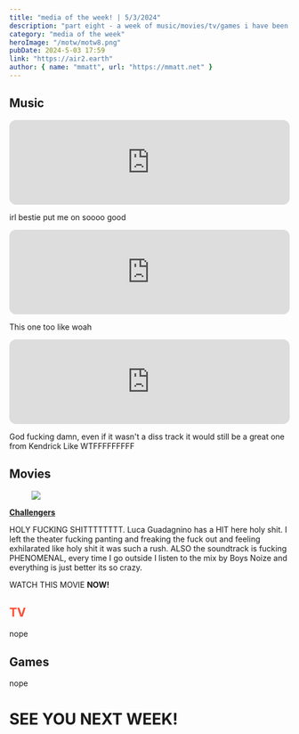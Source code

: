 ```yaml
---
title: "media of the week! | 5/3/2024"
description: "part eight - a week of music/movies/tv/games i have been enjoying throughout the past week!"
category: "media of the week"
heroImage: "/motw/motw8.png"
pubDate: 2024-5-03 17:59
link: "https://air2.earth"
author: { name: "mmatt", url: "https://mmatt.net" }
---
```


## <span class="npf_color_ross">Music</span>

<iframe style="border-radius:12px" src="https://open.spotify.com/embed/track/6ZfbRzC0HfmjDnpXQPXY6T?utm_source=generator" width="100%" height="152" frameBorder="0" allowfullscreen="" allow="autoplay; clipboard-write; encrypted-media; fullscreen; picture-in-picture" loading="lazy"></iframe>

irl bestie put me on soooo good

<iframe style="border-radius:12px" src="https://open.spotify.com/embed/track/15X2S6zycG5gc9ja86361z?utm_source=generator" width="100%" height="152" frameBorder="0" allowfullscreen="" allow="autoplay; clipboard-write; encrypted-media; fullscreen; picture-in-picture" loading="lazy"></iframe>

This one too like woah

<iframe style="border-radius:12px" src="https://open.spotify.com/embed/track/77DRzu7ERs0TX3roZcre7Q?utm_source=generator" width="100%" height="152" frameBorder="0" allowfullscreen="" allow="autoplay; clipboard-write; encrypted-media; fullscreen; picture-in-picture" loading="lazy"></iframe>

God fucking damn, even if it wasn't a diss track it would still be a great one from Kendrick Like WTFFFFFFFFF

## <span class="npf_color_chandler">Movies</span>

<div class="npf_row"><figure class="tmblr-full" data-orig-height="1152" data-orig-width="2048"><img src="https://64.media.tumblr.com/6645a3bdd804007a362ad35562f4972a/9cf82a16863d8a63-22/s2048x3072/97657bf5ef62940a2fb2c01fd5adaa47f05dfe18.pnj" data-orig-height="1152" data-orig-width="2048" srcset="https://64.media.tumblr.com/6645a3bdd804007a362ad35562f4972a/9cf82a16863d8a63-22/s2048x3072/97657bf5ef62940a2fb2c01fd5adaa47f05dfe18.pnj 2048w" sizes="(max-width: 1280px) 100vw, 1280px"></figure></div>

[**Challengers**](https://letterboxd.com/air2earth/film/challengers/)

HOLY FUCKING SHITTTTTTTT. Luca Guadagnino has a HIT here holy shit. I left the theater fucking panting and freaking the fuck out and feeling exhilarated like holy shit it was such a rush. ALSO the soundtrack is fucking PHENOMENAL, every time I go outside I listen to the mix by Boys Noize and everything is just better its so crazy.

WATCH THIS MOVIE **NOW!**

## <span style="color: #ff4930">TV</span>

nope

## <span class="npf_color_monica">Games</span>

nope

# <span class="npf_color_rachel">SEE YOU NEXT WEEK!</span>
